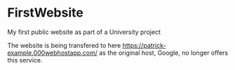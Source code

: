 # FirstWebsite
My first public website as part of a University project

The website is being transfered to here https://patrick-example.000webhostapp.com/ as the original host, Google, no longer offers this service.
